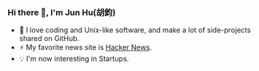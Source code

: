 ### Hi there 👋, I'm Jun Hu(胡鈞)

- 🌱 I love coding and Unix-like software, and make a lot of side-projects shared on GitHub. 
- ⚡ My favorite news site is [Hacker News](https://news.ycombinator.com/). 
- 💡 I'm now interesting in Startups.


<!--
**culdo/culdo** is a ✨ _special_ ✨ repository because its `README.md` (this file) appears on your GitHub profile.


Here are some ideas to get you started:

- 🔭 I’m currently working on ...
- Building JupyterHub on labortary.
- 🌱 I’m currently learning ...
- 👯 I’m looking to collaborate on ...
- 🤔 I’m looking for help with ...
- 💬 Ask me about ...
- 📫 How to reach me: ...
- 😄 Pronouns: ...
- ⚡ Fun fact: ...
-->
